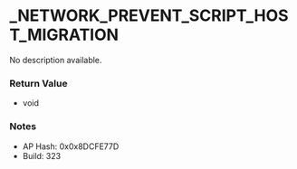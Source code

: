 # _NETWORK_PREVENT_SCRIPT_HOST_MIGRATION

No description available.

### Return Value
* void

### Notes
* AP Hash: 0x0x8DCFE77D
* Build: 323

